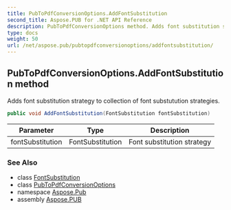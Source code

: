 ```yaml
---
title: PubToPdfConversionOptions.AddFontSubstitution
second_title: Aspose.PUB for .NET API Reference
description: PubToPdfConversionOptions method. Adds font substitution strategy to collection of font substutution strategies
type: docs
weight: 50
url: /net/aspose.pub/pubtopdfconversionoptions/addfontsubstitution/
---
```

## PubToPdfConversionOptions.AddFontSubstitution method

Adds font substitution strategy to collection of font substutution strategies.

```csharp
public void AddFontSubstitution(FontSubstitution fontSubstitution)
```

| Parameter | Type | Description |
| --- | --- | --- |
| fontSubstitution | FontSubstitution | Font substitution strategy |

### See Also

* class [FontSubstitution](../../fontsubstitution/)
* class [PubToPdfConversionOptions](../)
* namespace [Aspose.Pub](../../pubtopdfconversionoptions/)
* assembly [Aspose.PUB](../../../)


